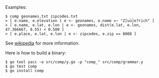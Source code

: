Examples:
``` 
$ comp geonames.txt zipcodes.txt
> [ e.name, e.elevation | e <- geonames, e.name =~ "Z[uü]e?rich" ]
> [ e.name, e.lat, e.lon | e <- geonames, dist(e.lat, e.lon, 47.366667, 8.55) < 0.500 ]
> [ e.place, e.lat, e.lon | e <- zipcodes, e.zip == 8008 ]
```

See [wikipedia](http://en.wikipedia.org/wiki/List_comprehension) for more information.

Here is how to build a binary:
```
$ go tool yacc -o src/comp/y.go -p "comp_" src/comp/grammar.y
$ go test comp
$ go install comp
```
